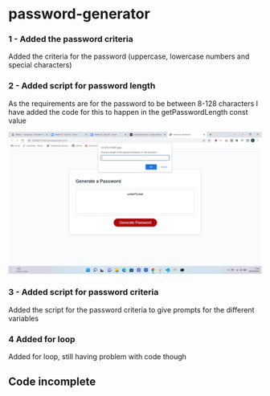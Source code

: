 # password-generator

### 1 - Added the password criteria

Added the criteria for the password (uppercase, lowercase numbers and special characters)

### 2 - Added script for password length

As the requirements are for the password to be between 8-128 characters I have added the code for this to happen in the getPasswordLength const value

![password_length_prompt](./Develop/assets/screenshots/password_prompt_screenshot.jpg)

### 3 - Added script for password criteria

Added the script for the password criteria to give prompts for the different variables

### 4 Added for loop

Added for loop, still having problem with code though

## Code incomplete
